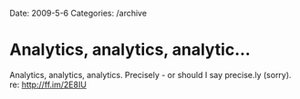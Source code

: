 Date: 2009-5-6
Categories: /archive

# Analytics, analytics, analytic...

Analytics, analytics, analytics. Precisely - or should I say precise.ly (sorry). re: <a href="http://ff.im/2E8IU" rel="nofollow">http://ff.im/2E8IU</a>
